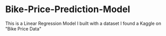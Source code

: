 # Bike-Price-Prediction-Model
This is a Linear Regression Model I built with a dataset I found a Kaggle on "Bike Price Data"

